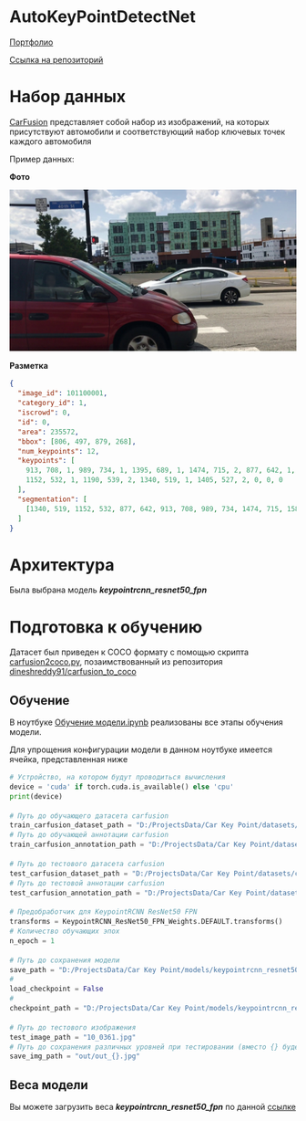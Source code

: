 # AutoKeyPointDetectNet

[Портфолио](https://jellywilliam.github.io)

[Ссылка на репозиторий](https://github.com/JellyWilliam/AutoKeyPointDetectNet)

# Набор данных

[CarFusion](https://paperswithcode.com/dataset/vehicle-pose-estimation) представляет собой набор из изображений,
на которых присутствуют автомобили и соответствующий набор ключевых точек каждого автомобиля

Пример данных:

**Фото**

![brain MRI](images/cars.jpg)

**Разметка**

```json
{
  "image_id": 101100001,
  "category_id": 1,
  "iscrowd": 0,
  "id": 0,
  "area": 235572,
  "bbox": [806, 497, 879, 268],
  "num_keypoints": 12,
  "keypoints": [
    913, 708, 1, 989, 734, 1, 1395, 689, 1, 1474, 715, 2, 877, 642, 1, 894, 665, 1, 1524, 604, 1, 1581, 599, 2, 0, 0, 0,
    1152, 532, 1, 1190, 539, 2, 1340, 519, 1, 1405, 527, 2, 0, 0, 0
  ],
  "segmentation": [
    [1340, 519, 1152, 532, 877, 642, 913, 708, 989, 734, 1474, 715, 1581, 599, 1405, 527]
  ]
}
```

# Архитектура

Была выбрана модель **_keypointrcnn_resnet50_fpn_**

# Подготовка к обучению

Датасет был приведен к COCO формату с помощью скрипта [carfusion2coco.py](carfusion2coco.py), позаимствованный из репозитория 
[dineshreddy91/carfusion_to_coco](https://github.com/dineshreddy91/carfusion_to_coco)

## Обучение

В ноутбуке [Обучение модели.ipynb](Обучение%20модели.ipynb) реализованы все этапы обучения модели.

Для упрощения конфигурации модели в данном ноутбуке имеется ячейка, представленная ниже

```python
# Устройство, на котором будут проводиться вычисления
device = 'cuda' if torch.cuda.is_available() else 'cpu'
print(device)

# Путь до обучающего датасета carfusion
train_carfusion_dataset_path = "D:/ProjectsData/Car Key Point/datasets/carfusion/train"
# Путь до обучающей аннотации carfusion
train_carfusion_annotation_path = "D:/ProjectsData/Car Key Point/datasets/carfusion/annotations/car_keypoints_train.json"

# Путь до тестового датасета carfusion
test_carfusion_dataset_path = "D:/ProjectsData/Car Key Point/datasets/carfusion/test"
# Путь до тестовой аннотации carfusion
test_carfusion_annotation_path = "D:/ProjectsData/Car Key Point/datasets/carfusion/annotations/car_keypoints_test.json"

# Предобработчик для KeypointRCNN ResNet50 FPN
transforms = KeypointRCNN_ResNet50_FPN_Weights.DEFAULT.transforms()
# Количество обучающих эпох
n_epoch = 1

# Путь до сохранения модели
save_path = "D:/ProjectsData/Car Key Point/models/keypointrcnn_resnet50_fpn.pt"
# 
load_checkpoint = False
# 
checkpoint_path = "D:/ProjectsData/Car Key Point/models/keypointrcnn_resnet50_fpn.pt"

# Путь до тестового изображения
test_image_path = "10_0361.jpg"
# Путь до сохранения различных уровней при тестировании (вместо {} будет указан уровень)
save_img_path = "out/out_{}.jpg"
```

## Веса модели

Вы можете загрузить веса **_keypointrcnn_resnet50_fpn_** по данной [ссылке](https://drive.google.com/file/d/1457APbaetA9OuRV3Icm_MsC4majXXgUJ/view?usp=sharing)
